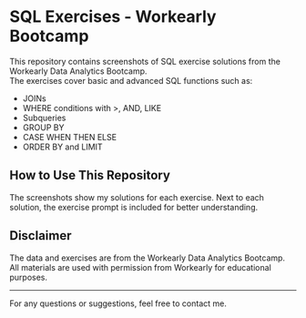 # SQL Exercises - Workearly Bootcamp

This repository contains screenshots of SQL exercise solutions from the Workearly Data Analytics Bootcamp.  
The exercises cover basic and advanced SQL functions such as:

- JOINs  
- WHERE conditions with >, AND, LIKE  
- Subqueries  
- GROUP BY  
- CASE WHEN THEN ELSE  
- ORDER BY and LIMIT  

## How to Use This Repository

The screenshots show my solutions for each exercise. Next to each solution, the exercise prompt is included for better understanding.

## Disclaimer

The data and exercises are from the Workearly Data Analytics Bootcamp.  
All materials are used with permission from Workearly for educational purposes.

---

For any questions or suggestions, feel free to contact me.
